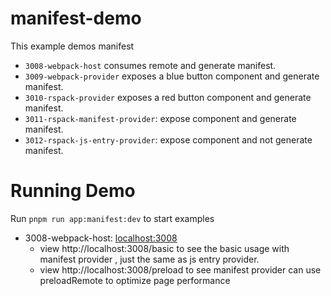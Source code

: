 # manifest-demo

This example demos manifest

- `3008-webpack-host` consumes remote  and generate manifest.
- `3009-webpack-provider` exposes a blue button component  and generate manifest.
- `3010-rspack-provider` exposes a red button component  and generate manifest.
- `3011-rspack-manifest-provider`: expose component and generate manifest.
- `3012-rspack-js-entry-provider`: expose component and not generate manifest.

# Running Demo

Run `pnpm run app:manifest:dev` to start examples

- 3008-webpack-host: [localhost:3008](http://localhost:3008/)
  - view http://localhost:3008/basic to see the basic usage with manifest provider , just the same as js entry provider.
  - view http://localhost:3008/preload to see manifest provider can use preloadRemote to optimize page performance
